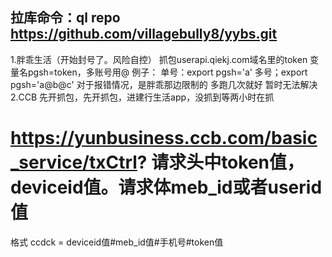 拉库命令：ql repo https://github.com/villagebully8/yybs.git
-------
1.胖乖生活（开始封号了。风险自控）
抓包userapi.qiekj.com域名里的token
变量名pgsh=token，多账号用@ 
例子：
单号：export pgsh='a'
多号；export pgsh='a@b@c'
对于报错情况，是胖乖那边限制的 多跑几次就好 暂时无法解决
2.CCB
先开抓包，先开抓包，进建行生活app，没抓到等两小时在抓
# https://yunbusiness.ccb.com/basic_service/txCtrl?  请求头中token值，deviceid值。请求体meb_id或者userid值
 格式 ccdck =  deviceid值#meb_id值#手机号#token值
